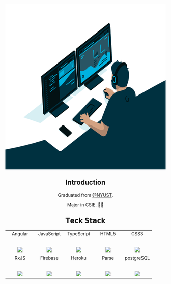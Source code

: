 <!--
**1MID/1MID** is a ✨ _special_ ✨ repository because its `README.md` (this file) appears on your GitHub profile.

Here are some ideas to get you started:

- 🔭 I’m currently working on ...
- 🌱 I’m currently learning ...
- 👯 I’m looking to collaborate on ...
- 🤔 I’m looking for help with ...
- 💬 Ask me about ...
- 📫 How to reach me: ...
- 😄 Pronouns: ...
- ⚡ Fun fact: ...
-->
<div align=center>
 
<img align="center" alt="GIF" src="https://github.com/manojuppala/manojuppala/blob/master/assets/code.gif?raw=true" width="750" height="520" /> 

## Introduction

Graduated from [@NYUST](https://www.yuntech.edu.tw/).

Major in CSIE. :man_technologist:

## 𝗧𝗲𝗰𝗸 𝗦𝘁𝗮𝗰𝗸

 
 
 
  <table>
   <tbody>
     <tr valign="top">
       <td width="20%" align="center">
         <span>Angular</span><br><br><br>
           <img height="64px" src="https://cdn.svgporn.com/logos/angular.svg">
       </td>
       <td width="20%" align="center">
         <span>JavaScript</span><br><br><br>
          <img height="64px" src="https://cdn.svgporn.com/logos/javascript.svg">
       </td>
       <td width="20%" align="center">
         <span>TypeScript</span><br><br><br>
         <img height="64px" src="https://cdn.svgporn.com/logos/typescript.svg">
       </td>
       <td width="20%" align="center">
         <span>HTML5</span><br><br><br>
         <img height="64px" src="https://cdn.svgporn.com/logos/html-5.svg">
       </td>
       <td width="20%" align="center">
         <span>CSS3</span><br><br><br>
         <img height="64px" src="https://cdn.svgporn.com/logos/css-3.svg">
       </td>
     </tr> 
      <tr valign="top">
       <td width="20%" align="center">
         <span>RxJS</span><br><br><br>
           <img height="64px" src="https://cdn.svgporn.com/logos/reactivex.svg">
       </td>
       <td width="20%" align="center">
         <span>Firebase</span><br><br><br>
          <img height="64px" src="https://cdn.svgporn.com/logos/firebase.svg">
       </td>
       <td width="20%" align="center">
         <span>Heroku</span><br><br><br>
         <img height="64px" src="https://cdn.svgporn.com/logos/heroku.svg">
       </td>
       <td width="20%" align="center">
         <span>Parse</span><br><br><br>
         <img height="64px" src="https://cdn.svgporn.com/logos/parse.svg">
       </td>
       <td width="20%" align="center">
         <span>postgreSQL</span><br><br><br>
         <img height="64px" src="https://cdn.svgporn.com/logos/postgresql.svg">
       </td>
     </tr> 
   </tbody>
 </table>
 


</div> 



